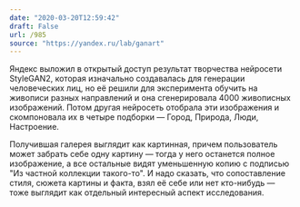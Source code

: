 ```yaml
---
date: "2020-03-20T12:59:42"
draft: False
url: /985
source: "https://yandex.ru/lab/ganart"
---
```


Яндекс выложил в открытый доступ результат творчества нейросети StyleGAN2, которая изначально создавалась для генерации человеческих лиц, но её решили для эксперимента обучить на живописи разных направлений и она сгенерировала 4000 живописных изображений. Потом другая нейросеть отобрала эти изображения и скомпоновала их в четыре подборки — Город, Природа, Люди, Настроение.

Получившая галерея выглядит как картинная, причем пользователь может забрать себе одну картину — тогда у него останется полное изображение, а все остальные видят уменьшенную копию с подписью "Из частной коллекции такого-то". И надо сказать, что сопоставление стиля, сюжета картины и факта, взял её себе или нет кто-нибудь — тоже выглядит как отдельный интересный аспект исследования.
